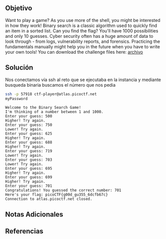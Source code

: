 ## Objetivo
Want to play a game? As you use more of the shell, you might be interested in how they work! Binary search is a classic algorithm used to quickly find an item in a sorted list. Can you find the flag? You'll have 1000 possibilities and only 10 guesses. Cyber security often has a huge amount of data to look through - from logs, vulnerability reports, and forensics. Practicing the fundamentals manually might help you in the future when you have to write your own tools! You can download the challenge files here: [archivo](https://artifacts.picoctf.net/c_atlas/17/challenge.zip)

## Solución
Nos conectamos vía ssh al reto que se ejecutaba en la instancia y mediante busqueda binaria buscamos el número que nos pedia

```bash
ssh -p 57918 ctf-player@atlas.picoctf.net
myPassword
```
```text
Welcome to the Binary Search Game!
I'm thinking of a number between 1 and 1000.
Enter your guess: 500
Higher! Try again.
Enter your guess: 750
Lower! Try again.
Enter your guess: 625
Higher! Try again.
Enter your guess: 688
Higher! Try again.
Enter your guess: 719
Lower! Try again.
Enter your guess: 703
Lower! Try again.
Enter your guess: 695
Higher! Try again.
Enter your guess: 699
Higher! Try again.
Enter your guess: 701
Congratulations! You guessed the correct number: 701
Here's your flag: picoCTF{g00d_gu355_6dcfb67c}
Connection to atlas.picoctf.net closed.
```

## Notas Adicionales


## Referencias
